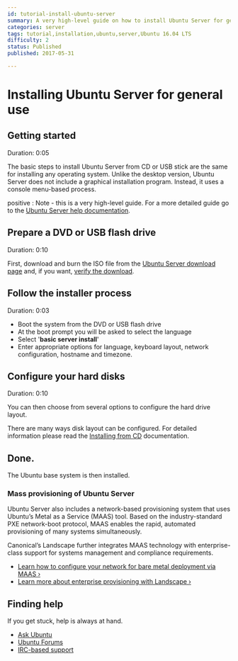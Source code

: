 ```yaml
---
id: tutorial-install-ubuntu-server
summary: A very high-level guide on how to install Ubuntu Server for general use.
categories: server
tags: tutorial,installation,ubuntu,server,Ubuntu 16.04 LTS
difficulty: 2
status: Published
published: 2017-05-31

---
```


# Installing Ubuntu Server for general use

## Getting started
Duration: 0:05

The basic steps to install Ubuntu Server from CD or USB stick are the same for installing any operating system. Unlike the desktop version, Ubuntu Server does not include a graphical installation program. Instead, it uses a console menu-based process.

positive
: Note - this is a very high-level guide. For a more detailed guide go to the [Ubuntu Server help documentation](https://help.ubuntu.com/lts/serverguide/installation.html
).

## Prepare a DVD or USB flash drive
Duration: 0:10

First, download and burn the ISO file from the [Ubuntu Server download page](https://www.ubuntu.com/download/server) and, if you want, [verify the download](/tutorial/tutorial-how-to-verify-ubuntu).



## Follow the installer process
Duration: 0:03

- Boot the system from the DVD or USB flash drive
- At the boot prompt you will be asked to select the language
- Select '**basic server install**'
- Enter appropriate options for language, keyboard layout, network configuration, hostname and timezone.

## Configure your hard disks
Duration: 0:10

You can then choose from several options to configure the hard drive layout.

There are many ways disk layout can be configured. For detailed information please read the [Installing from CD](https://help.ubuntu.com/lts/serverguide/installing-from-cd.html) documentation.

## Done.

The Ubuntu base system is then installed.

### Mass provisioning of Ubuntu Server

Ubuntu Server also includes a network-based provisioning system that uses Ubuntu’s Metal as a Service (MAAS) tool. Based on the industry-standard PXE network-boot protocol, MAAS enables the rapid, automated provisioning of many systems simultaneously.

Canonical’s Landscape further integrates MAAS technology with enterprise-class support for systems management and compliance requirements.

* [Learn how to configure your network for bare metal deployment via MAAS&nbsp;&rsaquo;](http://maas.ubuntu.com/?_ga=2.151938937.1948755355.1496325425-1409363030.1473341937)
* [Learn more about enterprise provisioning with Landscape&nbsp;&rsaquo;](https://landscape.canonical.com/landscape-features)

## Finding help

If you get stuck, help is always at hand.

* [Ask Ubuntu](https://askubuntu.com/)
* [Ubuntu Forums](https://ubuntuforums.org/)
* [IRC-based support](https://wiki.ubuntu.com/IRC/ChannelList)
